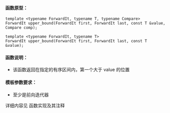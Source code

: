 
#### 函数原型：
```
template <typename ForwardIt, typename T, typename Compare>
ForwardIt upper_bound(ForwardIt first, ForwardIt last, const T &value, Compare comp);

template <typename ForwardIt, typename T>
ForwardIt upper_bound(ForwardIt first, ForwardIt last, const T &value);
```

#### 函数说明：
* 该函数返回在指定的有序区间内，第一个大于 value 的位置

#### 模板参数要求：
* 至少是前向迭代器

详细内容见 函数实现及其注释


